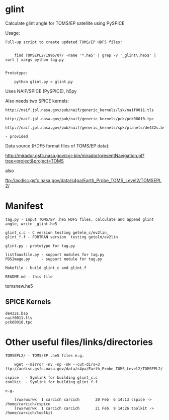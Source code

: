 # glint
Calculate glint angle for TOMS/EP satellite using PySPICE


Usage:

    Full-up script to create updated TOMS/EP HDF5 files:


        find TOMSEPL2/1996/07/ -name '*.he5' | grep -v '_glint\.he5$' | sort | xargs python tag.py


    Prototype:

        python glint.py < glint.py



Uses NAIF/SPICE (PySPICE), h5py

Also needs two SPICE kernels:

    http://naif.jpl.nasa.gov/pub/naif/generic_kernels/lsk/naif0011.tls
  
    http://naif.jpl.nasa.gov/pub/naif/generic_kernels/pck/pck00010.tpc

    http://naif.jpl.nasa.gov/pub/naif/generic_kernels/spk/planets/de432s.bsp

    - provided

Data source (HDF5 format files of TOMS/EP data):

  http://mirador.gsfc.nasa.gov/cgi-bin/mirador/presentNavigation.pl?tree=project&project=TOMS

also

  ftp://acdisc.gsfc.nasa.gov/data/s4pa/Earth_Probe_TOMS_Level2/TOMSEPL2/


Manifest
========


    tag.py - Input TOMS/EP .he5 HDF5 files, calculate and append glint angle, write _glint.he5

    glint_c.c - C version testing getelm_c/ev2lin_
    glint_f.f - FORTRAN version  testing getelm/ev2lin

    glint.py - prototype for tag.py

    listfauxfile.py - support modules for tag.py
    PDSImage.py     - support module for tag.py

    Makefile - build glint_c and glint_f

    README.md - this file

tomsnew.he5

SPICE Kernels
-------------

    de432s.bsp
    naif0011.tls
    pck00010.tpc


Other useful files/links/directories
====================================

    TOMSEPL2/ - TOMS/EP .he5 files e.g.

        wget --mirror -nv -np -nH --cut-dirs=3  ftp://acdisc.gsfc.nasa.gov/data/s4pa/Earth_Probe_TOMS_Level2/TOMSEPL2/

    cspice   - Symlink for building glint_c.c
    toolkit  - Symlink for building glint_f.f

    e.g.

        lrwxrwxrwx  1 carcich carcich       20 Feb  6 14:13 cspice -> /home/carcich/cspice
        lrwxrwxrwx  1 carcich carcich       21 Feb  9 14:26 toolkit -> /home/carcich/toolkit
